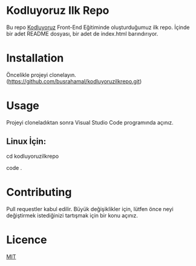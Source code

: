 # Kodluyoruz Ilk Repo
Bu repo [Kodluyoruz](kodluyoruz.org) Front-End Eğitiminde oluşturduğumuz ilk repo. İçinde bir adet README dosyası, bir adet de index.html barındırıyor. 

# Installation 
Öncelikle projeyi clonelayın. (https://github.com/busrahamal/kodluyoruzilkrepo.git)

# Usage
Projeyi cloneladıktan sonra Visual Studio Code programında açınız.

## Linux İçin: 
cd kodluyoruzilkrepo

code .

# Contributing 
Pull requestler kabul edilir. Büyük değişiklikler için, lütfen önce neyi değiştirmek istediğinizi tartışmak için bir konu açınız. 

# Licence
[MIT](https://choosealicense.com/licenses/mit/) 